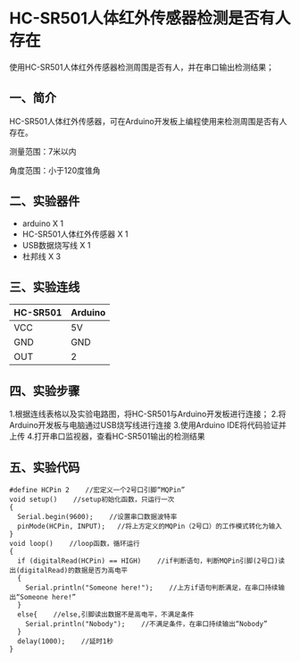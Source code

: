 # HC-SR501人体红外传感器检测是否有人存在

使用HC-SR501人体红外传感器检测周围是否有人，并在串口输出检测结果；



## 一、简介

HC-SR501人体红外传感器，可在Arduino开发板上编程使用来检测周围是否有人存在。

测量范围：7米以内

角度范围：小于120度锥角



## 二、实验器件

 - arduino  X  1
 - HC-SR501人体红外传感器  X  1
 - USB数据烧写线  X  1
 - 杜邦线  X  3



## 三、实验连线

| HC-SR501 | Arduino |
| -------- | ------- |
| VCC      | 5V      |
| GND      | GND     |
| OUT      | 2       |



## 四、实验步骤

 1.根据连线表格以及实验电路图，将HC-SR501与Arduino开发板进行连接；
 2.将Arduino开发板与电脑通过USB烧写线进行连接
 3.使用Arduino IDE将代码验证并上传
 4.打开串口监视器，查看HC-SR501输出的检测结果	



## 五、实验代码

```
#define HCPin 2    //宏定义一个2号口引脚“MQPin”
void setup()    //setup初始化函数，只运行一次
{
  Serial.begin(9600);    //设置串口数据波特率
  pinMode(HCPin, INPUT);   //将上方定义的MQPin（2号口）的工作模式转化为输入
}
void loop()    //loop函数，循环运行
{
  if (digitalRead(HCPin) == HIGH)    //if判断语句，判断MQPin引脚(2号口)读出(digitalRead)的数据是否为高电平
  {
    Serial.println("Someone here!");    //上方if语句判断满足，在串口持续输出“Someone here!”
  }
  else{    //else,引脚读出数据不是高电平，不满足条件
    Serial.println("Nobody");    //不满足条件，在串口持续输出“Nobody”
  }
  delay(1000);    //延时1秒
}
```

